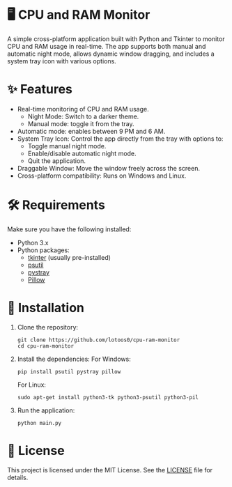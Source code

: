 # 🖥️ CPU and RAM Monitor
A simple cross-platform application built with Python and Tkinter to monitor CPU and RAM usage in real-time. The app supports both manual and automatic night mode, allows dynamic window dragging, and includes a system tray icon with various options.

# ✨ Features
* Real-time monitoring of CPU and RAM usage.
  * Night Mode: Switch to a darker theme.
  * Manual mode: toggle it from the tray.
* Automatic mode: enables between 9 PM and 6 AM.
* System Tray Icon: Control the app directly from the tray with options to:
  * Toggle manual night mode.
  * Enable/disable automatic night mode.
  * Quit the application.
* Draggable Window: Move the window freely across the screen.
* Cross-platform compatibility: Runs on Windows and Linux.

# 🛠️ Requirements
Make sure you have the following installed:

* Python 3.x
* Python packages:
  * [tkinter](https://docs.python.org/3/library/tkinter.html) (usually pre-installed)
  * [psutil](https://pypi.org/project/psutil/)
  * [pystray](https://pypi.org/project/pystray/)
  * [Pillow](https://pillow.readthedocs.io/)

# 🔧 Installation
1. Clone the repository:
   ```
   git clone https://github.com/lotoos0/cpu-ram-monitor
   cd cpu-ram-monitor
   ```
2. Install the dependencies:
   For Windows:
   ```
   pip install psutil pystray pillow
   ```
   For Linux:
   ```
   sudo apt-get install python3-tk python3-psutil python3-pil
   ```
3. Run the application:
   ```
   python main.py
   ```
# 📜 License
This project is licensed under the MIT License. See the [LICENSE](https://github.com/lotoos0/CpuRamTracker/blob/main/LICENSE) file for details.
